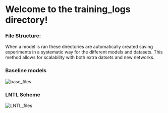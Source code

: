 # Welcome to the training_logs directory!

### File Structure:

When a model is ran these directories are automatically created saving experiments in a systematic way for the different models and datasets. This method allows for scalability with both extra datsets and new networks. 

### Baseline models

![base_files](Figures/filetree_exp_baseline) 


### LNTL Scheme

![LNTL_files](Figures/filetree_exp_LNTL) 


